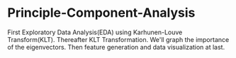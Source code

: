 # Principle-Component-Analysis
First Exploratory Data Analysis(EDA) using Karhunen-Louve Transform(KLT). Thereafter KLT Transformation. We'll graph the importance of the eigenvectors. Then feature generation and data visualization at last.
